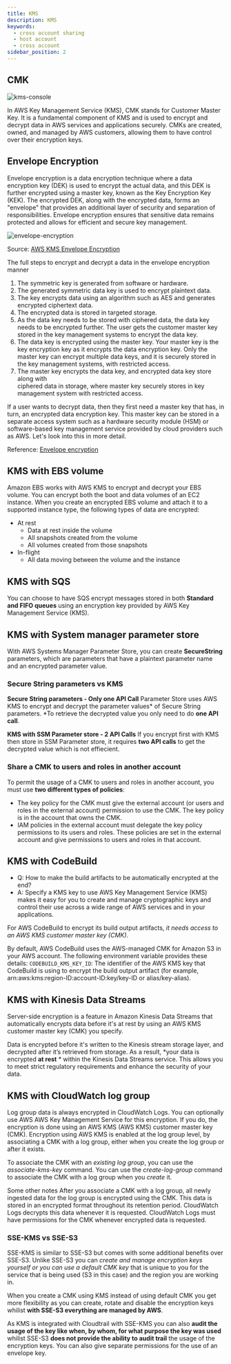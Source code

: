 ```yaml
---
title: KMS
description: KMS
keywords:
  - cross account sharing
  - host account
  - cross account
sidebar_position: 2
---
```


## CMK

![kms-console](/img/aws/security/kms-console.png)

In AWS Key Management Service (KMS), CMK stands for Customer Master Key. It is a fundamental component of KMS and is used to encrypt and decrypt data in AWS services and applications securely. CMKs are created, owned, and managed by AWS customers, allowing them to have control over their encryption keys.

## Envelope Encryption


Envelope encryption is a data encryption technique where a data encryption key (DEK) is used to encrypt the actual data, and this DEK is further encrypted using a master key, known as the Key Encryption Key (KEK). The encrypted DEK, along with the encrypted data, forms an "envelope" that provides an additional layer of security and separation of responsibilities. Envelope encryption ensures that sensitive data remains protected and allows for efficient and secure key management.

![envelope-encryption](/img/aws/security/envelope-encryption.jpeg)

Source: [AWS KMS Envelope Encryption](https://dev.to/chiragdm/aws-kms-envelope-encryption-3689)

The full steps to encrypt and decrypt a data in the envelope encryption manner

1.  The symmetric key is generated from software or hardware.
2.  The generated symmetric data key is used to encrypt plaintext data.
3.  The key encrypts data using an algorithm such as AES and generates encrypted ciphertext data.
4.  The encrypted data is stored in targeted storage.
5.  As the data key needs to be stored with ciphered data, the data key needs to be encrypted further. The user gets the customer master key stored in the key management systems to encrypt the data key.
6.  The data key is encrypted using the master key. Your master key is the key encryption key as it encrypts the data encryption key. Only the master key can encrypt multiple data keys, and it is securely stored in the key management systems, with restricted access.
7.  The master key encrypts the data key, and encrypted data key store along with\
    ciphered data in storage, where master key securely stores in key management system with restricted access.

If a user wants to decrypt data, then they first need a master key that has, in turn, an encrypted data encryption key. This master key can be stored in a separate access system such as a hardware security module (HSM) or software-based key management service provided by cloud providers such as AWS. Let's look into this in more detail.

Reference: [Envelope encryption](https://subscription.packtpub.com/book/programming/9781838645649/8/ch08lvl1sec21/envelope-encryption)

## KMS with EBS volume
Amazon EBS works with AWS KMS to encrypt and decrypt your EBS volume. You can encrypt both the boot and data volumes of an EC2 instance. When you create an encrypted EBS volume and attach it to a supported instance type, the following types of data are encrypted:

- At rest
    - Data at rest inside the volume
    - All snapshots created from the volume
    - All volumes created from those snapshots
- In-flight
    - All data moving between the volume and the instance

## KMS with SQS
You can choose to have SQS encrypt messages stored in both **Standard and FIFO queues** using an encryption key provided by AWS Key Management Service (KMS).

## KMS with System manager parameter store 
With AWS Systems Manager Parameter Store, you can create **SecureString** parameters, which are parameters that have a plaintext parameter name and an encrypted parameter value.

### Secure String parameters vs KMS
**Secure String parameters - Only one API Call**
Parameter Store uses AWS KMS to encrypt and decrypt the parameter values* of Secure String parameters. *To retrieve the decrypted value you only need to do **one API call**. 

**KMS with SSM Parameter store - 2 API Calls**
If you encrypt first with KMS then store in SSM Parameter store,  it requires **two API calls** to get the decrypted value which is not effiecient.

### Share a CMK to users and roles in another account 

To permit the usage of a CMK to users and roles in another account, you must use **two different types of policies**:

- The key policy for the CMK must give the external account (or users and roles in the external account) permission to use the CMK. The key policy is in the account that owns the CMK.
- IAM policies in the external account must delegate the key policy permissions to its users and roles. These policies are set in the external account and give permissions to users and roles in that account.


## KMS with CodeBuild
- Q: How to make the build artifacts to be automatically encrypted at the end?
- A: Specify a KMS key to use
AWS Key Management Service (KMS) makes it easy for you to create and manage cryptographic keys and control their use across a wide range of AWS services and in your applications.

For AWS CodeBuild to encrypt its build output artifacts, *it needs access to an AWS KMS customer master key (CMK)*. 

By default, AWS CodeBuild uses the AWS-managed CMK for Amazon S3 in your AWS account. 
The following environment variable provides these details:
`CODEBUILD_KMS_KEY_ID`: The identifier of the AWS KMS key that CodeBuild is using to encrypt the build output artifact (for example, arn:aws:kms:region-ID:account-ID:key/key-ID or alias/key-alias).

## KMS with Kinesis Data Streams 
Server-side encryption is a feature in Amazon Kinesis Data Streams that automatically encrypts data before it's at rest by using an AWS KMS customer master key (CMK) you specify. 

Data is encrypted before it's written to the Kinesis stream storage layer, and decrypted after it’s retrieved from storage. As a result, *your data is encrypted **at rest** * within the Kinesis Data Streams service. This allows you to meet strict regulatory requirements and enhance the security of your data.

## KMS with CloudWatch log group
Log group data is always encrypted in CloudWatch Logs. You can optionally use AWS AWS Key Management Service for this encryption. If you do, the encryption is done using an AWS KMS (AWS KMS) customer master key (CMK). Encryption using AWS KMS is enabled at the log group level, by associating a CMK with a log group, either when you create the log group or after it exists.

To associate the CMK with an *existing log group*, you can use the *associate-kms-key* command.
You can use the *create-log-group* command to associate the CMK with a log group when you *create* it.

Some other notes
After you associate a CMK with a log group, all newly ingested data for the log group is encrypted using the CMK. This data is stored in an encrypted format throughout its retention period. 
CloudWatch Logs decrypts this data whenever it is requested. CloudWatch Logs must have permissions for the CMK whenever encrypted data is requested.

### SSE-KMS vs SSE-S3


SSE-KMS is similar to SSE-S3 but comes with some additional benefits over SSE-S3. Unlike SSE-S3 you can *create and manage encryption keys yourself or you can use a default CMK key* that is unique to you for the service that is being used (S3 in this case) and the region you are working in.

When you create a CMK using KMS instead of using default CMK you get more flexibility as you can create, rotate and disable the encryption keys whilist **with SSE-S3 everything are managed by AWS**.

As KMS is integrated with Cloudtrail with SSE-KMS you can also **audit the usage of the key like when, by whom, for what purpose the key was used** whilist SSE-S3 **does not provide the ability to audit trail** the usage of the encryption keys. You can also give separate permissions for the use of an envelope key.
